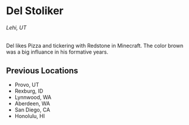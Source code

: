 # Del Stoliker
###### Lehi, UT
Del likes Pizza and tickering with Redstone in Minecraft. The color brown was a big influance in his formative years.
## Previous Locations
- Provo, UT
- Rexburg, ID
- Lynnwood, WA
- Aberdeen, WA
- San Diego, CA
- Honolulu, HI

